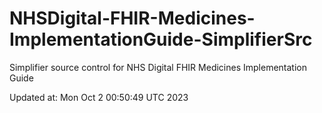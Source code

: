 # NHSDigital-FHIR-Medicines-ImplementationGuide-SimplifierSrc  
Simplifier source control for NHS Digital FHIR Medicines Implementation Guide  


Updated at: Mon Oct  2 00:50:49 UTC 2023
